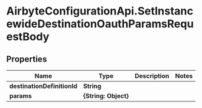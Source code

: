 # AirbyteConfigurationApi.SetInstancewideDestinationOauthParamsRequestBody

## Properties

Name | Type | Description | Notes
------------ | ------------- | ------------- | -------------
**destinationDefinitionId** | **String** |  | 
**params** | **{String: Object}** |  | 


